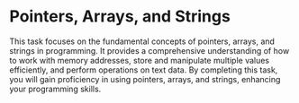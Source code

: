 # Pointers, Arrays, and Strings 
 
This task focuses on the fundamental concepts of pointers, arrays, and strings in programming. It provides a comprehensive understanding of how to work with memory addresses, store and manipulate multiple values efficiently, and perform operations on text data. By completing this task, you will gain proficiency in using pointers, arrays, and strings, enhancing your programming skills.
